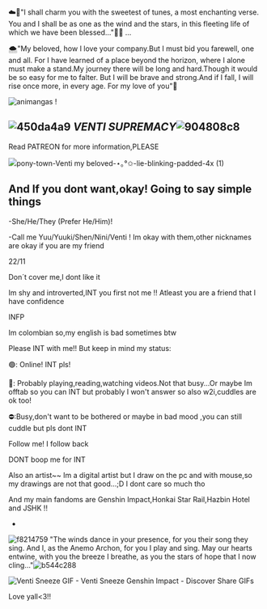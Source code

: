 ☁️🍃"I shall charm you with the sweetest of tunes, a most enchanting verse. You and I shall be as one as the wind and the stars, in this fleeting life of which we have been blessed..."💐💖
...

🌨️"My beloved, how I love your company.But I must bid you farewell, one and all. For I have learned of a place beyond the horizon, where I alone must make a stand.My journey there will be long and hard.Though it would be so easy for me to falter. But I will be brave and strong.And if I fall, I will rise once more, in every age. For my love of you"🥀





![animangas !](https://github.com/Ventis-spouse/Ventis-spouse/assets/154030415/5c410336-9664-4fc4-88b7-eda824e23a6d)






![450da4a9](https://github.com/Ventis-spouse/Ventis-spouse/assets/154030415/cdc140e3-c803-41ee-a27a-48296cfb1c92)
  ***VENTI SUPREMACY***![904808c8](https://github.com/Ventis-spouse/Ventis-spouse/assets/154030415/ea21c244-2623-4ff3-bfa4-2d1ebc9644e3)
  -

  
  Read PATREON for more information,PLEASE

  ![pony-town-_Venti my beloved_-⋆｡°✩-lie-blinking-padded-4x (1)](https://github.com/Ventis-spouse/Ventis-spouse/assets/154030415/c57b11a8-e6b7-4e11-bdd9-6a165c23fba1)


  And If you dont want,okay! Going to say simple things
  -
 -She/He/They (Prefer He/Him)! 
 
 -Call me Yuu/Yuuki/Shen/Nini/Venti ! Im okay with them,other nicknames are okay if you are my friend
 
 22/11
 
Don´t cover me,I dont like it

Im shy and introverted,INT you first not me !! Atleast you are a friend that I have confidence

INFP

 Im colombian so,my english is bad sometimes btw

 Please INT with me!! But keep in mind my status:

🟢: Online! INT pls!

🌙: Probably playing,reading,watching videos.Not that busy...Or maybe Im offtab so you can INT but probably I won't answer so also w2i,cuddles are ok too!

⛔:Busy,don't want to be bothered or maybe in bad mood ,you can still cuddle but pls dont INT


 Follow me! I follow back
 
 DONT boop me for INT

 Also an artist~~ Im a digital artist but I draw on the pc and with mouse,so my drawings are not that good...;D I dont care so much tho

 And my main fandoms are Genshin Impact,Honkai Star Rail,Hazbin Hotel and JSHK !!
 


 -

![f8214759](https://github.com/Ventis-spouse/Ventis-spouse/assets/154030415/77a3251b-e74d-4e07-a213-f1a007ad17cb)
 "The winds dance in your presence, for you their song they sing.
And I, as the Anemo Archon, for you I play and sing.
May our hearts entwine, with you the breeze I breathe, as you the stars of hope that I now cling..."![b544c288](https://github.com/Ventis-spouse/Ventis-spouse/assets/154030415/b73c3d81-b8e4-453b-b3a6-2c874eea1289)




![Venti Sneeze GIF - Venti Sneeze Genshin Impact - Discover   Share GIFs](https://github.com/Ventis-spouse/Ventis-spouse/assets/154030415/f1076f2d-aa71-4fc3-a2e8-cff895a1519e)

Love yall<3!!



